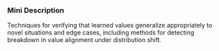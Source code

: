 ### Mini Description

Techniques for verifying that learned values generalize appropriately to novel situations and edge cases, including methods for detecting breakdown in value alignment under distribution shift.
